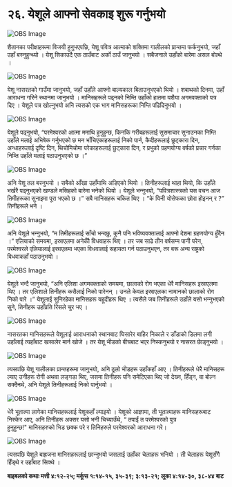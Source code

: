 # २६. येशूले आफ्नो सेवकाइ शुरू गर्नुभयो

![OBS Image](https://cdn.door43.org/obs/jpg/360px/obs-en-26-01.jpg)

शैतानका परीक्षाहरूमा विजयी हुनुभएपछि, येशू पवित्र आत्माको शक्तिमा गालीलको प्रान्तमा फर्कनुभयो, जहाँ उहाँ बस्‍नुहुन्थ्यो । येशू सिकाउदै एक ठाउँबाट अर्को ठाउँ जानुभयो । सबैजनाले उहाँको बारेमा असल बोल्थे ।

![OBS Image](https://cdn.door43.org/obs/jpg/360px/obs-en-26-02.jpg)

येशू नासरतको गाउँमा जानुभयो, जहाँ उहाँले आफ्नो बाल्यकाल बिताउनुभएको थियो । शबाथको दिनमा, उहाँ आराधना गरिने स्थानमा जानुभयो । मानिसहरूले पढ्नको निम्ति उहाँको हातमा यशैया अगमवक्ताको पत्र दिए । येशूले पत्र खोल्नुभयो अनि त्यसको एक भाग मानिसहरूका निम्ति पढिदिनुभयो ।

![OBS Image](https://cdn.door43.org/obs/jpg/360px/obs-en-26-03.jpg)

येशूले पढ्नुभयो, “परमेश्‍वरको आत्मा ममाथि हुनुहुन्छ, किनकि गरीबहरूलाई सुसमाचार सुनाउनका निम्ति उहाँले मलाई अभिषेक गर्नुभएको छ मन भाँचिएकाहरूलाई निको पार्न, कैदीहरूलाई छुट्कारा दिन, अन्धाहरूलाई दृष्टि दिन, थिचोमिचोमा परेकाहरूलाई छुट्कारा दिन, र प्रभुको ग्रहणयोग्य वर्षको प्रचार गर्नका निम्ति उहाँले मलाई पठाउनुभएको छ ।”

![OBS Image](https://cdn.door43.org/obs/jpg/360px/obs-en-26-04.jpg)

अनि येशू तल बस्‍नुभयो । सबैको आँखा उहाँमाथि अडिएको थियो । तिनीहरूलाई थाहा थियो, कि उहाँले भर्खरै पढ्नुभएको खण्डले मसिहको बारेमा भनेको थियो । येशूले भन्‍नुभयो, “पवित्रशास्‍त्रको यस वचन आज तिमीहरूका सुनाइमा पूरा भएको छ ।” सबै मानिसहरू चकित थिए । “के यिनी योसेफका छोरा होइनन् र ?” तिनीहरूले भने ।

![OBS Image](https://cdn.door43.org/obs/jpg/360px/obs-en-26-05.jpg)

अनि येशूले भन्‍नुभयो, “म तिमीहरूलाई साँचो भन्दछु, कुनै पनि भविष्यवक्तालाई आफ्नो देशमा ग्रहणयोग्य हुँदैन ।” एलियाको समयमा, इस्राएलमा अनेकौँ विधवाहरू थिए । तर जब साढे तीन वर्षसम्म पानी परेन, परमेश्‍वरले एलियालाई इस्राएलमा भएका विधवालाई सहायता गर्न पठाउनुभएन, तर बरू अन्य राष्ट्रको विधवाकहाँ पठाउनुभयो ।

![OBS Image](https://cdn.door43.org/obs/jpg/360px/obs-en-26-06.jpg)

येशूले भन्दै जानुभयो, “अनि एलिशा अगमवक्ताको समयमा, छालाको रोग भएका धेरै मानिसहरू इस्राएलमा थिए । तर एलिशाले तिनीहरू कसैलाई निको पारेनन् । उनले केवल इस्राएलका नामानको छालाको रोग निको पारे ।” येशूलाई सुनिरहेका मानिसहरू यहूदीहरू थिए । त्यसैले जब तिनीहरूले उहाँले यसो भन्‍नुभएको सुने, तिनीहरू उहाँप्रति रिसले चुर भए ।

![OBS Image](https://cdn.door43.org/obs/jpg/360px/obs-en-26-07.jpg)

नासरतका मानिसहरूले येशूलाई आराधनाको स्थानबाट घिसारेर बाहिर निकाले र डाँडाको डिलमा लगी उहाँलाई त्यहाँबाट खसालेर मार्न खोजे । तर येशू भीडको बीचबाट भएर निस्कनुभयो र नासरत छाेड्नुभयो ।

![OBS Image](https://cdn.door43.org/obs/jpg/360px/obs-en-26-08.jpg)

त्यसपछि येशू गालीलका प्रान्तहरूमा जानुभयो, अनि ठूलो भीडहरू उहाँकहाँ आए । तिनीहरूले धेरै मानिसहरू ल्याए उनीहरू रोगी अथवा लङ्गडा थिए, जसमा तिनीहरू पनि समेटिएका थिए जो देख्‍न, हिँड्न, वा बोल्न सक्दैनथे, अनि येशूले तिनीहरूलाई निको पार्नुभयो ।

![OBS Image](https://cdn.door43.org/obs/jpg/360px/obs-en-26-09.jpg)

धेरै भूतात्मा लागेका मानिसहरूलाई येशूकहाँ ल्याइयो । येशूको आज्ञामा, ती भूतात्माहरू मानिसहरूबाट निस्केर आए, अनि तिनीहरू अक्सर यसो भनी चिच्याउँथे, “ तपाईं त परमेश्‍वरको पुत्र हुनुहुन्छ!" मानिसहरुको भिड छक्‍क परे र तिनिहरुले परमेश्‍वरको आराधना गरे।

![OBS Image](https://cdn.door43.org/obs/jpg/360px/obs-en-26-10.jpg)

त्यसपछि येशूले बाह्रजना मानिसहरूलाई छान्‍नुभयो जसलाई उहाँका चेलाहरू भनियो । ती चेलाहरू येशूसँगै हिँड्थे र उहाँबाट सिक्थे ।

__बाइबलको कथाः मत्ती ४:१२-२५; मर्कूस १:१४-१५, ३५-३९; ३:१३-२१; लूका ४:१४-३०, ३८-४४ बाट__
